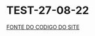 # TEST-27-08-22


[FONTE DO CODIGO DO SITE](https://www.w3schools.com/w3css/tryit.asp?filename=tryw3css_colors_ios)
